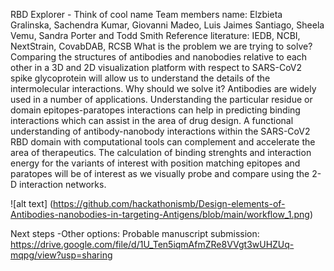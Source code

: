 RBD Explorer  - Think of cool name 
Team members name: Elzbieta Gralinska, Sachendra Kumar, Giovanni Madeo, Luis Jaimes Santiago, Sheela Vemu, Sandra Porter and Todd Smith
Reference literature:  IEDB, NCBI, NextStrain, CovabDAB, RCSB
What is the problem we are trying to solve?  Comparing the structures of antibodies and nanobodies relative to each other in a 3D and 2D visualization platform with respect to SARS-CoV2 spike glycoprotein will allow us to understand the details of the intermolecular interactions. 
Why should we solve it? Antibodies are widely used in a number of applications. Understanding the particular residue or domain epitopes-paratopes interactions can help in predicting binding interactions which can assist in the area of drug design. A functional understanding of antibody-nanobody interactions within the  SARS-CoV2 RBD domain with computational tools can complement and accelerate the area of therapeutics. The calculation of binding strenghts and interaction energy for the variants of interest with position matching epitopes and paratopes will be of interest as we visually probe and compare using the 2-D interaction networks. 

![alt text] (https://github.com/hackathonismb/Design-elements-of-Antibodies-nanobodies-in-targeting-Antigens/blob/main/workflow_1.png)

Next steps -Other options: 
Probable manuscript submission: 
https://drive.google.com/file/d/1U_Ten5iqmAfmZRe8VVgt3wUHZUq-mqpg/view?usp=sharing
